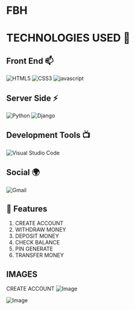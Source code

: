 # FBH
# TECHNOLOGIES USED 📌

## Front End 📫

![HTML5](https://img.shields.io/badge/html5-%23E34F26.svg?style=for-the-badge&logo=html5&logoColor=white)
![CSS3](https://img.shields.io/badge/css3-%231572B6.svg?style=for-the-badge&logo=css3&logoColor=white)
![javascript](https://img.shields.io/badge/JavaScript-F7DF1E?style=for-the-badge&logo=javascript&logoColor=black)

## Server Side ⚡
![Python](https://img.shields.io/badge/python-3670A0?style=for-the-badge&logo=python&logoColor=ffdd54)
![Django](https://img.shields.io/badge/django-%23092E20.svg?style=for-the-badge&logo=django&logoColor=white)


## Development Tools 📺

![Visual Studio Code](https://img.shields.io/badge/Visual%20Studio%20Code-0078d7.svg?style=for-the-badge&logo=visual-studio-code&logoColor=white)
## Social 🌍

![Gmail](https://img.shields.io/badge/Gmail-D14836?style=for-the-badge&logo=gmail&logoColor=white)

## 🚀 Features

1. CREATE ACCOUNT  
2. WITHDRAW MONEY  
3. DEPOSIT MONEY  
4. CHECK BALANCE  
5. PIN GENERATE  
6. TRANSFER MONEY

## IMAGES

CREATE ACCOUNT
![Image](https://github.com/user-attachments/assets/2394817a-781b-4cb6-8005-cb08bc529335)

![Image](https://github.com/user-attachments/assets/e39cb80f-bb1f-4457-b145-130b08cf3552)
